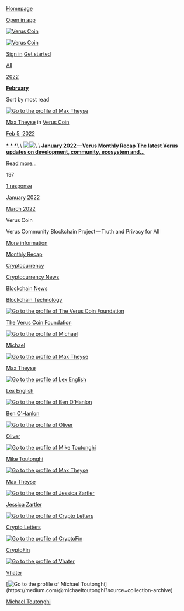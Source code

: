 [Homepage](https://medium.com/)

[Open in app](https://rsci.app.link/?%24canonical_url=https%3A%2F%2Fmedium.com/veruscoin%3F~feature=LoMobileNavBar&~channel=ShowCollectionHome&~stage=m2)

[![Verus Coin](https://cdn-images-1.medium.com/fit/c/64/64/1*icQiqanl8-WwUHzWxLgNkg.png)](https://medium.com/veruscoin?source=avatar-lo_eb32b5d8f35b-4869a79d7e7f "Go to Verus Coin")

[![Verus Coin](https://cdn-images-1.medium.com/letterbox/252/72/50/50/1*k9cZf1UyLocyFBl7Rk5tgg.png?source=logoAvatar-lo_eb32b5d8f35b---4869a79d7e7f)](https://medium.com/veruscoin?source=logo-lo_eb32b5d8f35b---4869a79d7e7f)

[Sign in](https://medium.com/m/signin?redirect=https%3A%2F%2Fmedium.com%2Fveruscoin%2Farchive%2F2022%2F02&source=--------------------------nav_reg&operation=login) [Get started](https://medium.com/m/signin?redirect=https%3A%2F%2Fmedium.com%2Fveruscoin%2Farchive%2F2022%2F02&source=--------------------------nav_reg&operation=register)

[All](https://medium.com/veruscoin/archive)

[2022](https://medium.com/veruscoin/archive/2022)

[**February**](https://medium.com/veruscoin/archive/2022/02)

Sort by most read

[![Go to the profile of Max Theyse](https://cdn-images-1.medium.com/fit/c/72/72/2*wB0L_50mdCxD-Vg8_OvUwQ.png)](https://medium.com/@meyse)

[Max Theyse](https://medium.com/@meyse?source=collection_archive---------0-----------------------) in [Verus Coin](https://medium.com/veruscoin?source=collection_archive---------0-----------------------)

[Feb 5, 2022](https://medium.com/veruscoin/january-2022-verus-monthly-recap-3f5087dadabc?source=collection_archive---------0-----------------------)

[* * *\\
\\
![](https://cdn-images-1.medium.com/freeze/fit/t/60/18/1*gWpnjFro-oGhEQ3hiWsZbw.png?q=20)![](https://cdn-images-1.medium.com/fit/t/1600/480/1*gWpnjFro-oGhEQ3hiWsZbw.png)\\
\\
**January 2022 — Verus Monthly Recap**  **The latest Verus updates on development, community, ecosystem and…**](https://medium.com/veruscoin/january-2022-verus-monthly-recap-3f5087dadabc?source=collection_archive---------0-----------------------)

[Read more…](https://medium.com/veruscoin/january-2022-verus-monthly-recap-3f5087dadabc?source=collection_archive---------0-----------------------)

197

[1 response](https://medium.com/veruscoin/january-2022-verus-monthly-recap-3f5087dadabc?source=collection_archive---------0-----------------------#--responses)

[January 2022](https://medium.com/veruscoin/archive/2022/01)

[March 2022](https://medium.com/veruscoin/archive/2022/03)

Verus Coin

Verus Community Blockchain Project — Truth and Privacy for All

[More information](https://medium.com/veruscoin/about)

[Monthly Recap](https://medium.com/veruscoin/tagged/monthly-recap)

[Cryptocurrency](https://medium.com/veruscoin/tagged/cryptocurrency)

[Cryptocurrency News](https://medium.com/veruscoin/tagged/cryptocurrency-news)

[Blockchain News](https://medium.com/veruscoin/tagged/blockchain-news)

[Blockchain Technology](https://medium.com/veruscoin/tagged/blockchain-technology)

[![Go to the profile of The Verus Coin Foundation](https://cdn-images-1.medium.com/fit/c/80/80/2*ux2fytdd8oxDkWXDe3kKkg.png)](https://medium.com/@veruscoin?source=collection-archive)

[The Verus Coin Foundation](https://medium.com/@veruscoin)

[![Go to the profile of Michael](https://cdn-images-1.medium.com/fit/c/80/80/1*fxwy6OxPl-eoLXsf2jOSEQ.jpeg)](https://medium.com/@michael.vrsc?source=collection-archive)

[Michael](https://medium.com/@michael.vrsc)

[![Go to the profile of Max Theyse](https://cdn-images-1.medium.com/fit/c/80/80/2*wB0L_50mdCxD-Vg8_OvUwQ.png)](https://medium.com/@meyse?source=collection-archive)

[Max Theyse](https://medium.com/@meyse)

[![Go to the profile of Lex English](https://cdn-images-1.medium.com/fit/c/80/80/1*nvxFlKMtv849EXvrPIdwSw.jpeg)](https://medium.com/@solidfreez?source=collection-archive)

[Lex English](https://medium.com/@solidfreez)

[![Go to the profile of Ben O'Hanlon](https://cdn-images-1.medium.com/fit/c/80/80/1*SxgGS9bZWTz-lRq17vFn9A.jpeg)](https://medium.com/@benohanlon?source=collection-archive)

[Ben O'Hanlon](https://medium.com/@benohanlon)

[![Go to the profile of Oliver](https://cdn-images-1.medium.com/fit/c/80/80/1*wm5ZpK6OyeL5runF5qgGOg@2x.jpeg)](https://medium.com/@OliverWestbrook?source=collection-archive)

[Oliver](https://medium.com/@OliverWestbrook)

[![Go to the profile of Mike Toutonghi](https://cdn-images-1.medium.com/fit/c/80/80/0*zspswqZdcHjpOEWT.jpg)](https://medium.com/@mike_24604?source=collection-archive)

[Mike Toutonghi](https://medium.com/@mike_24604)

[![Go to the profile of Max Theyse](https://cdn-images-1.medium.com/fit/c/80/80/2*wB0L_50mdCxD-Vg8_OvUwQ.png)](https://medium.com/@meyse?source=collection-archive)

[Max Theyse](https://medium.com/@meyse)

[![Go to the profile of Jessica Zartler](https://cdn-images-1.medium.com/fit/c/80/80/1*bj-DgKrBm8MNIaKnrlpUbg.jpeg)](https://medium.com/@jessicazartler?source=collection-archive)

[Jessica Zartler](https://medium.com/@jessicazartler)

[![Go to the profile of Crypto Letters](https://cdn-images-1.medium.com/fit/c/80/80/1*dmbNkD5D-u45r44go_cf0g.png)](https://medium.com/@letterswrites?source=collection-archive)

[Crypto Letters](https://medium.com/@letterswrites)

[![Go to the profile of CryptoFin](https://cdn-images-1.medium.com/fit/c/80/80/1*dmbNkD5D-u45r44go_cf0g.png)](https://medium.com/@CryptoFin?source=collection-archive)

[CryptoFin](https://medium.com/@CryptoFin)

[![Go to the profile of Vhater](https://cdn-images-1.medium.com/fit/c/80/80/0*Fa7sz7_hvJbBP-NX)](https://medium.com/@virhater?source=collection-archive)

[Vhater](https://medium.com/@virhater)

[![Go to the profile of Michael Toutonghi](https://cdn-images-1.medium.com/fit/c/80/80/0*PJ9gP2iJ6inRmy8q.)](https://medium.com/@michaeltoutonghi?source=collection-archive)

[Michael Toutonghi](https://medium.com/@michaeltoutonghi)